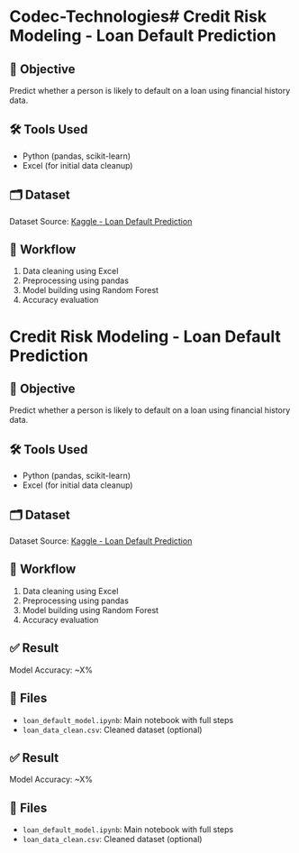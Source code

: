 # Codec-Technologies# Credit Risk Modeling - Loan Default Prediction

## 🧠 Objective
Predict whether a person is likely to default on a loan using financial history data.

## 🛠 Tools Used
- Python (pandas, scikit-learn)
- Excel (for initial data cleanup)

## 🗂 Dataset
Dataset Source: [Kaggle - Loan Default Prediction](https://www.kaggle.com/datasets/yasserh/loan-default-dataset)

## 🔄 Workflow
1. Data cleaning using Excel
2. Preprocessing using pandas
3. Model building using Random Forest
4. Accuracy evaluation



# Credit Risk Modeling - Loan Default Prediction

## 🧠 Objective
Predict whether a person is likely to default on a loan using financial history data.

## 🛠 Tools Used
- Python (pandas, scikit-learn)
- Excel (for initial data cleanup)

## 🗂 Dataset
Dataset Source: [Kaggle - Loan Default Prediction](https://www.kaggle.com/datasets/yasserh/loan-default-dataset)

## 🔄 Workflow
1. Data cleaning using Excel
2. Preprocessing using pandas
3. Model building using Random Forest
4. Accuracy evaluation

## ✅ Result
Model Accuracy: ~X%

## 📂 Files
- `loan_default_model.ipynb`: Main notebook with full steps
- `loan_data_clean.csv`: Cleaned dataset (optional)


## ✅ Result
Model Accuracy: ~X%

## 📂 Files
- `loan_default_model.ipynb`: Main notebook with full steps
- `loan_data_clean.csv`: Cleaned dataset (optional)
